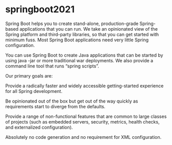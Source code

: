 # springboot2021
Spring Boot helps you to create stand-alone, production-grade Spring-based applications that you can run. We take an opinionated view of the Spring platform and third-party libraries, so that you can get started with minimum fuss. Most Spring Boot applications need very little Spring configuration.

You can use Spring Boot to create Java applications that can be started by using java -jar or more traditional war deployments. We also provide a command line tool that runs “spring scripts”.

Our primary goals are:

Provide a radically faster and widely accessible getting-started experience for all Spring development.

Be opinionated out of the box but get out of the way quickly as requirements start to diverge from the defaults.

Provide a range of non-functional features that are common to large classes of projects (such as embedded servers, security, metrics, health checks, and externalized configuration).

Absolutely no code generation and no requirement for XML configuration.